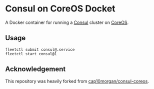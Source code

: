 # Consul on CoreOS Docket

A Docker container for running a [Consul](http://consul.io/) cluster on [CoreOS](http://coreos.com).

## Usage

```
fleetctl submit consul@.service
fleetctl start consul@1
```

## Acknowledgement

This repository was heavily forked from [cap10morgan/consul-coreos](https://github.com/cap10morgan/consul-coreos).
